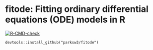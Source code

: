 fitode: Fitting ordinary differential equations (ODE) models in R
====
    
<!-- badges: start -->
[![R-CMD-check](https://github.com/parksw3/fitode/workflows/R-CMD-check/badge.svg)](https://github.com/parksw3/fitode/actions)
<!-- badges: end -->

```
devtools::install_github("parksw3/fitode")
```
